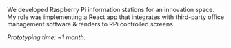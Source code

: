We developed Raspberry Pi information stations for an innovation space. My role was implementing a React app that integrates with third-party office management software & renders to RPi controlled screens.

*Prototyping time: ~1 month.*
